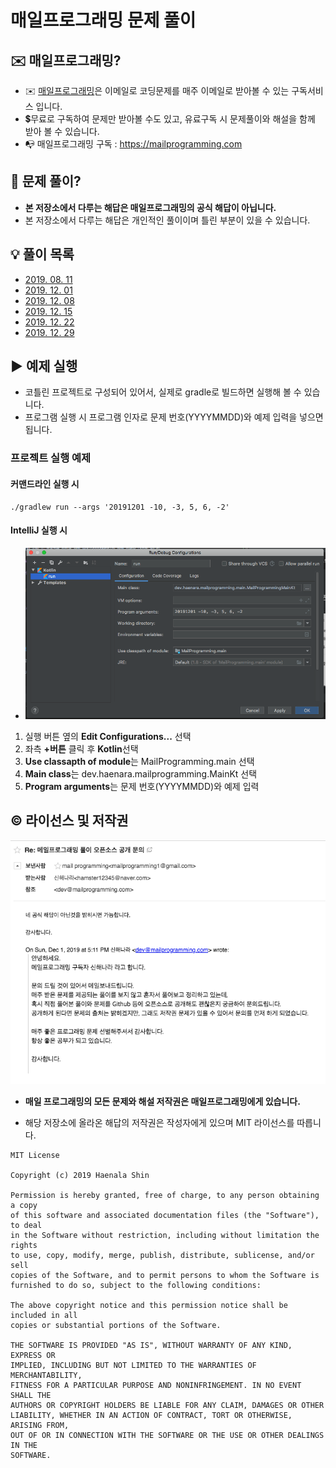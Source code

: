 매일프로그래밍 문제 풀이
==================================

## ✉️ 매일프로그래밍?

- ✉️ [매일프로그래밍](https://mailprogramming.com)은 이메일로 코딩문제를 매주 이메일로 받아볼 수 있는 구독서비스 입니다.
- 💲무료로 구독하여 문제만 받아볼 수도 있고, 유료구독 시 문제풀이와 해설을 함께 받아 볼 수 있습니다. 
- 📭 매일프로그래밍 구독 : https://mailprogramming.com

## 📝 문제 풀이?

- **본 저장소에서 다루는 해답은 매일프로그래밍의 공식 해답이 아닙니다.**
- 본 저장소에서 다루는 해답은 개인적인 풀이이며 틀린 부분이 있을 수 있습니다. 

## 💡 풀이 목록

- [2019. 08. 11](2019/08/20190811.md)
- [2019. 12. 01](2019/12/20191201.md)
- [2019. 12. 08](2019/12/20191208.md)
- [2019. 12. 15](2019/12/20191215.md)
- [2019. 12. 22](2019/12/20191222.md)
- [2019. 12. 29](2019/12/20191229.md)

## ▶️ 예제 실행

- 코틀린 프로젝트로 구성되어 있어서, 실제로 gradle로 빌드하면 실행해 볼 수 있습니다.
- 프로그램 실행 시 프로그램 인자로 문제 번호(YYYYMMDD)와 예제 입력을 넣으면 됩니다.

### 프로젝트 실행 예제

#### 커맨드라인 실행 시
 
```
./gradlew run --args '20191201 -10, -3, 5, 6, -2'
```

#### IntelliJ 실행 시

- ![IntelliJ 예제 실행 화면](sample_run.png)

1. 실행 버튼 옆의 **Edit Configurations...** 선택
2. 좌측 **+버튼** 클릭 후 **Kotlin**선택
2. **Use classapth of module**는 MailProgramming.main 선택
3. **Main class**는 dev.haenara.mailprogramming.MainKt 선택
4. **Program arguments**는 문제 번호(YYYYMMDD)와 예제 입력

## ©️ 라이선스 및 저작권

![라이선스 문의 답변](answer.png)

- **매일 프로그래밍의 모든 문제와 해설 저작권은 매일프로그래밍에게 있습니다.**

- 해당 저장소에 올라온 해답의 저작권은 작성자에게 있으며 MIT 라이선스를 따릅니다.


```
MIT License

Copyright (c) 2019 Haenala Shin

Permission is hereby granted, free of charge, to any person obtaining a copy
of this software and associated documentation files (the "Software"), to deal
in the Software without restriction, including without limitation the rights
to use, copy, modify, merge, publish, distribute, sublicense, and/or sell
copies of the Software, and to permit persons to whom the Software is
furnished to do so, subject to the following conditions:

The above copyright notice and this permission notice shall be included in all
copies or substantial portions of the Software.

THE SOFTWARE IS PROVIDED "AS IS", WITHOUT WARRANTY OF ANY KIND, EXPRESS OR
IMPLIED, INCLUDING BUT NOT LIMITED TO THE WARRANTIES OF MERCHANTABILITY,
FITNESS FOR A PARTICULAR PURPOSE AND NONINFRINGEMENT. IN NO EVENT SHALL THE
AUTHORS OR COPYRIGHT HOLDERS BE LIABLE FOR ANY CLAIM, DAMAGES OR OTHER
LIABILITY, WHETHER IN AN ACTION OF CONTRACT, TORT OR OTHERWISE, ARISING FROM,
OUT OF OR IN CONNECTION WITH THE SOFTWARE OR THE USE OR OTHER DEALINGS IN THE
SOFTWARE.
```
